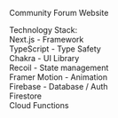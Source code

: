 Community Forum Website

Technology Stack:<br/>
Next.js - Framework<br/>
TypeScript - Type Safety<br/>
Chakra - UI Library<br/>
Recoil - State management<br/>
Framer Motion - Animation<br/>
Firebase - Database / Auth<br/>
Firestore<br/>
Cloud Functions<br/>
